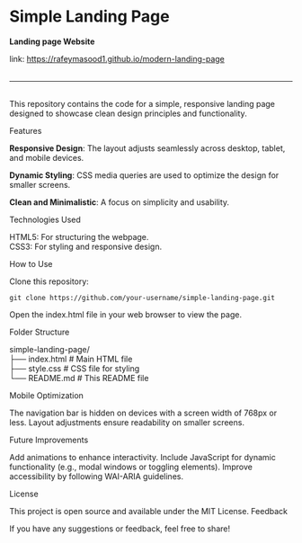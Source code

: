 # Simple Landing Page



<strong>Landing page Website</strong> 



link: https://rafeymasood1.github.io/modern-landing-page <br><br><hr><br>
This repository contains the code for a simple, responsive landing page designed to showcase clean design principles and functionality.

Features

<b>Responsive Design</b>: The layout adjusts seamlessly across desktop, tablet, and mobile devices.

<b>Dynamic Styling</b>: CSS media queries are used to optimize the design for smaller screens.

<b>Clean and Minimalistic</b>: A focus on simplicity and usability.

Technologies Used <br>

HTML5: For structuring the webpage.<br>
CSS3: For styling and responsive design.<br>

How to Use

Clone this repository:

    git clone https://github.com/your-username/simple-landing-page.git  

Open the index.html file in your web browser to view the page.

Folder Structure

simple-landing-page/  
├── index.html       # Main HTML file  
├── style.css        # CSS file for styling  
└── README.md        # This README file  

Mobile Optimization

The navigation bar is hidden on devices with a screen width of 768px or less.
Layout adjustments ensure readability on smaller screens.

Future Improvements

Add animations to enhance interactivity.
Include JavaScript for dynamic functionality (e.g., modal windows or toggling elements).
Improve accessibility by following WAI-ARIA guidelines.

License

This project is open source and available under the MIT License.
Feedback

If you have any suggestions or feedback, feel free to share!

